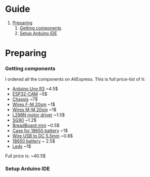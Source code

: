 # Guide

1. [Preparing](#preparing)
    1. [Getting components](#getting-components)
    2. [Setup Arduino IDE](#arduino-ide)


# Preparing

### Getting components

I ordered all the components on AliExpress. This is full price-list of it:

- [Arduino Uno R3](components/arduino_uno_r3.jpg) \~4.5$
- [ESP32-CAM](components/esp32-cam.jpg) \~5$
- [Chassis](components/chassis.jpg) \~7$
- [Wires F-M 20sm](components/wires_f-m_20sm.jpg) \~1$
- [Wires M-M 20sm](components/wires_m-m_20sm.jpg) \~1$
- [L298N motor driver](components/l298n_motor_driver.jpg) \~1.5$
- [SG90](components/sg90.jpg) \~1.2$
- [BreadBoard mini](components/breadboard_mini.jpg) \~0.5$
- [Case for 18650 battery](components/case_for_18650_battery.jpg) \~1$
- [Wire USB to DC 5.5mm](components/wire_usb_to_dc_5.5mm.jpg) \~0.8$
- [18650 battery](components/18650_battery.jpg) \~ 2.5$
- [Leds](components/leds.jpg) \~1$

Full price is: \~40.5$

### Setup Arduino IDE
